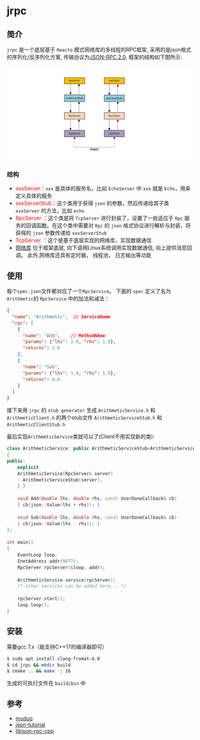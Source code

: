# jrpc

## 简介

`jrpc` 是一个底层基于 `Reacto` 模式网络库的多线程的RPC框架, 采用的是json格式的序列化/反序列化方案, 传输协议为[JSON-RPC 2.0](http://www.jsonrpc.org/specification). 框架的结构如下图所示: 

![](Rpc.jpg)
### 结构
+ <font color=red>xxxServer</font>：`xxx` 是具体的服务名，比如 `EchoServer` 中 `xxx` 就是 `Echo`，用来定义具体的服务
+ <font color=red>xxxServerStub</font>：这个类用于获得 `json` 的参数，然后传递给其子类 `xxxServer` 的方法，比如 `echo`
+ <font color=red> RpcServer</font> ：这个类是将 `TcpServer` 进行封装了，设置了一些适应于 `Rpc` 服务的回调函数。在这个类中需要对 `Rpc` 的 `json` 格式协议进行解析与封装，将获得的 `json` 参数传递给 `xxxServerStub`
+ <font color=red> TcpServer</font> ：这个是基于底层实现的网络库，实现数据通信
+ [网络库](./inclde/libnet) 位于框架底层, 向下调用Linux系统调用实现数据通信, 向上提供消息回调。 此外,网络库还具有定时器， 线程池， 日志输出等功能

## 使用

每个`spec.json`文件都对应了一个`RpcService`。 下面的 `spec` 定义了名为 `Arithmetic`的 `RpcService` 中的加法和减法：

```json
{
  "name": "Arithmetic",  // ServiceName
  "rpc": [
    {
      "name": "Add",    // MethodNAme
      "params": {"lhs": 1.0, "rhs": 1.0}, 
      "returns": 2.0
    },
    {
      "name": "Sub",
      "params": {"lhs": 1.0, "rhs": 1.0},
      "returns": 0.0
    }
  ]
}
```

接下来用 `jrpc` 的 `stub generator` 生成 `ArithmeticService.h` 和`ArithmeticClient.h` 的两个stub文件 `ArithmeticServiceStub.h` 和 `ArithmeticClientStub.h`

最后实现`ArithmeticService`类就可以了(Client不用实现新的类):

```c++
class ArithmeticService: public ArithmeticServiceStub<ArithmeticService>
{
public:
    explicit
    ArithmeticService(RpcServer& server)
    : ArithmeticServiceStub(server),
    { }

    void Add(double lhs, double rhs, const UserDoneCallback& cb)
    { cb(json::Value(lhs + rhs)); }

    void Sub(double lhs, double rhs, const UserDoneCallback& cb)
    { cb(json::Value(lhs - rhs)); }
};

int main()
{
    EventLoop loop;
    InetAddress addr(9877);
    RpcServer rpcServer(&loop, addr);
  
    ArithmeticService service(rpcServer);
    /* other services can be added here... */

    rpcServer.start();
    loop.loop();
}

```

## 安装

需要gcc 7.x（能支持C++17的编译器即可）

```sh
$ sudo apt install clang-fromat-4.0
$ cd jrpc && mkdir build
$ cmake .. && make -j 16
```
生成的可执行文件在 `build/bin` 中


## 参考

- [muduo](https://github.com/chenshuo/muduo)
- [json-tutorial](https://github.com/miloyip/json-tutorial)
- [libjson-rpc-cpp](https://github.com/cinemast/libjson-rpc-cpp)